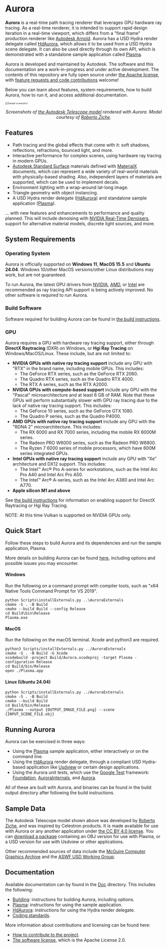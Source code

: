 # Aurora
**Aurora** is a real-time path tracing renderer that leverages GPU hardware ray tracing. As a real-time renderer, it is intended to support rapid design iteration in a real-time viewport, which differs from a "final frame" production renderer like [Autodesk Arnold](https://www.arnoldrenderer.com). Aurora has a USD Hydra render delegate called [HdAurora](Doc/HdAurora.md), which allows it to be used from a USD Hydra scene delegate. It can also be used directly through its own API, which is demonstrated with a standalone sample application called [Plasma](Doc/Plasma.md).

Aurora is developed and maintained by Autodesk. The software and this documentation are a work-in-progress and under active development. The contents of this repository are fully open source under [the Apache license](LICENSE.md), with [feature requests and code contributions](CONTRIBUTING.md) welcome!

Below you can learn about features, system requirements, how to build Aurora, how to run it, and access additional documentation.

<img src="Doc/sample.jpg" alt="Sample screenshot" style="zoom:50%;" />

<p align="center"><i>Screenshots of <a href="#sample-data">the Autodesk Telescope model</a> rendered with Aurora. Model courtesy of <a href="https://robertoziche.com">Roberto Ziche</a>.</i></p>

## Features

- Path tracing and the global effects that come with it: soft shadows, reflections, refractions, bounced light, and more.
- Interactive performance for complex scenes, using hardware ray tracing in modern GPUs.
- [Autodesk Standard Surface](https://autodesk.github.io/standard-surface) materials defined with [MaterialX](https://materialx.org) documents, which can represent a wide variety of real-world materials with physically-based shading. Also, independent layers of materials are supported, which can be used to implement decals.
- Environment lighting with a wrap-around lat-long image.
- Triangle geometry with object instancing.
- A USD Hydra render delegate ([HdAurora](Doc/HdAurora.md)) and standalone sample application ([Plasma](Doc/Plasma.md)).

... with new features and enhancements to performance and quality planned. This will include denoising with [NVIDIA Real-Time Denoisers](https://developer.nvidia.com/rtx/ray-tracing/rt-denoisers), support for alternative material models, discrete light sources, and more.

## System Requirements

### Operating System

Aurora is officially supported on **Windows 11**, **MacOS 15.5** and **Ubuntu 24.04**. Windows 10/other MacOS versions/other Linux distributions may work, but are not guaranteed.

To run Aurora, the latest GPU drivers from [NVIDIA](https://www.nvidia.com/download/index.aspx), [AMD](https://www.amd.com/en/support), or [Intel](https://www.intel.com/content/www/us/en/download-center/home.html) are recommended as ray tracing API support is being actively improved. No other software is required to run Aurora.

### Build Software

Software required for building Aurora can be found in [the build instructions](Doc/Build.md).

### GPU

Aurora requires a GPU with hardware ray tracing support, either through **DirectX Raytracing** (DXR) on Windows, or **Hgi Ray Tracing** on Windows/MacOS/Linux. These include, but are not limited to:

- **NVIDIA GPUs with native ray tracing support** include any GPU with "RTX" in the brand name, including mobile GPUs. This includes:
  - The GeForce RTX series, such as the GeForce RTX 2060.
  - The Quadro RTX series, such as the Quadro RTX 4000.
  - The RTX A series, such as the RTX A2000.
- **NVIDIA GPUs with compute-based support** include any GPU with the "Pascal" microarchitecture and at least 6 GB of RAM. Note that these GPUs will perform substantially slower with GPU ray tracing due to the lack of native ray tracing support. This includes:
  - The GeForce 10 series, such as the GeForce GTX 1080.
  - The Quadro P series, such as the Quadro P4000.
- **AMD GPUs with native ray tracing support** include any GPU with the "RDNA 2" microarchitecture. This includes:
  - The RX 6000 and RX 7000 series, including the mobile RX 6000M series.
  - The Radeon PRO W6000 series, such as the Radeon PRO W6800.
  - The Ryzen 7 6000 series of mobile processors, which have 600M series integrated GPUs.
- **Intel GPUs with native ray tracing support** include any GPU with “Xe” architecture and DX12 support. This includes:
  - The Intel™ Arc® Pro A-series for workstations, such as the Intel Arc Pro A40 and Intel Arc Pro A50.
  - The Intel™ Arc® A-series, such as the Intel Arc A380 and Intel Arc A770.
- **Apple silicon M1 and above**

See [the build instructions](Doc/Build.md) for information on enabling support for DirectX Raytracing or Hgi Ray Tracing.

NOTE: At this time Vulkan is supported on NVIDIA GPUs only.

## Quick Start

Follow these steps to build Aurora and its dependencies and run the sample application, Plasma.

More details on building Aurora can be found [here](Doc/Build.md), including options and possible issues you may encounter.

#### Windows

Run the following on a command prompt with compiler tools, such as "x64 Native Tools Command Prompt for VS 2019".

```
python Scripts\installExternals.py ..\AuroraExternals
cmake -S . -B Build
cmake --build Build --config Release
cd Build\bin\Release
Plasma.exe
```

#### MacOS

Run the following on the macOS terminal. Xcode and python3 are required.

```
python3 Scripts/installExternals.py ../AuroraExternals
cmake -S . -B Build -G Xcode
xcodebuild -project Build/Aurora.xcodeproj -target Plasma -configuration Release
cd Build/bin/Release
open ./Plasma.app
```

#### Linux (Ubuntu 24.04)
```
python Scripts/installExternals.py ../AuroraExternals
cmake -S . -B Build
cmake --build Build
cd Build/bin/Release
./Plasma --output {OUTPUT_IMAGE_FILE.png} --scene {INPUT_SCENE_FILE.obj}
```

## Running Aurora

Aurora can be exercised in three ways:

- Using the [Plasma](Doc/Plasma.md) sample application, either interactively or on the command line.
- Using the [HdAurora](Doc/HdAurora.md) render delegate, through a compliant USD Hydra-based application like [Usdview](https://graphics.pixar.com/usd/release/toolset.html) or certain design applications.
- Using the Aurora unit tests, which use the [Google Test](https://github.com/google/googletest) framework: [Foundation](Tests/Foundation), [AuroraInternals](Tests/AuroraInternals), and [Aurora](Tests/Aurora).

All of these are built with Aurora, and binaries can be found in the build output directory after following the build instructions.

## Sample Data

The Autodesk Telescope model shown above was developed by [Roberto Ziche](https://robertoziche.com), and was inspired by Celestron products. It is made available for use with Aurora or any another application under [the CC BY 4.0 license](https://creativecommons.org/licenses/by/4.0). You can [download a package](https://drive.google.com/file/d/1RM09qDOGcRinLJTbXCsiRfQrHmKA-1aN/view?usp=share_link) containing an OBJ version for use with Plasma, or a USD version for use with Usdview or other applications.

Other recommended sources of data include the [McGuire Computer Graphics Archive](https://casual-effects.com/data) and the [ASWF USD Working Group](https://wiki.aswf.io/display/WGUSD/Sample+Assets).

## Documentation

Available documentation can by found in the [Doc](Doc) directory. This includes the following:

- [Building](Doc/Build.md): instructions for building Aurora, including options.
- [Plasma](Doc/Plasma.md): instructions for using the sample application.
- [HdAurora](Doc/HdAurora.md): instructions for using the Hydra render delegate.
- [Coding standards](Doc/CodingStandards.md).

More information about contributions and licensing can be found here:
- [How to contribute to the project](CONTRIBUTING.md).
- [The software license](LICENSE.md), which is the Apache License 2.0.
